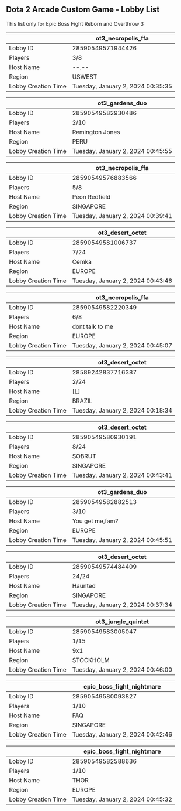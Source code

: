 ## Dota 2 Arcade Custom Game - Lobby List

This list only for Epic Boss Fight Reborn and Overthrow 3

|  | ot3_necropolis_ffa |
| ------ | ------ |
| Lobby ID | 28590549571944426 |
| Players | 3/8 |
| Host Name | --.-- |
| Region | USWEST |
| Lobby Creation Time | Tuesday, January 2, 2024 00:35:35 |


|  | ot3_gardens_duo |
| ------ | ------ |
| Lobby ID | 28590549582930486 |
| Players | 2/10 |
| Host Name | Remington Jones |
| Region | PERU |
| Lobby Creation Time | Tuesday, January 2, 2024 00:45:55 |


|  | ot3_necropolis_ffa |
| ------ | ------ |
| Lobby ID | 28590549576883566 |
| Players | 5/8 |
| Host Name | Peon Redfield |
| Region | SINGAPORE |
| Lobby Creation Time | Tuesday, January 2, 2024 00:39:41 |


|  | ot3_desert_octet |
| ------ | ------ |
| Lobby ID | 28590549581006737 |
| Players | 7/24 |
| Host Name | Cemka |
| Region | EUROPE |
| Lobby Creation Time | Tuesday, January 2, 2024 00:43:46 |


|  | ot3_necropolis_ffa |
| ------ | ------ |
| Lobby ID | 28590549582220349 |
| Players | 6/8 |
| Host Name | dont talk to me |
| Region | EUROPE |
| Lobby Creation Time | Tuesday, January 2, 2024 00:45:07 |


|  | ot3_desert_octet |
| ------ | ------ |
| Lobby ID | 28589242837716387 |
| Players | 2/24 |
| Host Name | [L] |
| Region | BRAZIL |
| Lobby Creation Time | Tuesday, January 2, 2024 00:18:34 |


|  | ot3_desert_octet |
| ------ | ------ |
| Lobby ID | 28590549580930191 |
| Players | 8/24 |
| Host Name | SOBRUT |
| Region | SINGAPORE |
| Lobby Creation Time | Tuesday, January 2, 2024 00:43:41 |


|  | ot3_gardens_duo |
| ------ | ------ |
| Lobby ID | 28590549582882513 |
| Players | 3/10 |
| Host Name | You get me,fam? |
| Region | EUROPE |
| Lobby Creation Time | Tuesday, January 2, 2024 00:45:51 |


|  | ot3_desert_octet |
| ------ | ------ |
| Lobby ID | 28590549574484409 |
| Players | 24/24 |
| Host Name | Haunted |
| Region | SINGAPORE |
| Lobby Creation Time | Tuesday, January 2, 2024 00:37:34 |


|  | ot3_jungle_quintet |
| ------ | ------ |
| Lobby ID | 28590549583005047 |
| Players | 1/15 |
| Host Name | 9x1 |
| Region | STOCKHOLM |
| Lobby Creation Time | Tuesday, January 2, 2024 00:46:00 |


|  | epic_boss_fight_nightmare |
| ------ | ------ |
| Lobby ID | 28590549580093827 |
| Players | 1/10 |
| Host Name | FAQ |
| Region | SINGAPORE |
| Lobby Creation Time | Tuesday, January 2, 2024 00:42:46 |


|  | epic_boss_fight_nightmare |
| ------ | ------ |
| Lobby ID | 28590549582588636 |
| Players | 1/10 |
| Host Name | THOR |
| Region | EUROPE |
| Lobby Creation Time | Tuesday, January 2, 2024 00:45:32 |


